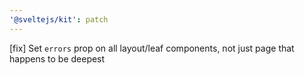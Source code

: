 ```yaml
---
'@sveltejs/kit': patch
---
```


[fix] Set `errors` prop on all layout/leaf components, not just page that happens to be deepest
